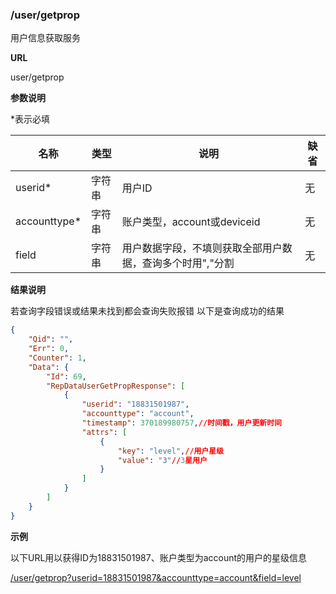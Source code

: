 ### /user/getprop
用户信息获取服务

**URL**

user/getprop

**参数说明**

\*表示必填

|名称|类型|说明|缺省|
| -------- | -------- | -------- | -------- |
|userid\*|字符串|用户ID|无|
|accounttype\*|字符串|账户类型，account或deviceid|无|
|field|字符串|用户数据字段，不填则获取全部用户数据，查询多个时用","分割|无|

**结果说明**

若查询字段错误或结果未找到都会查询失败报错
以下是查询成功的结果

```json
{
    "Qid": "",
    "Err": 0,
    "Counter": 1,
    "Data": {
        "Id": 69,
        "RepDataUserGetPropResponse": [
            {
                "userid": "18831501987",
                "accounttype": "account",
                "timestamp": 370189980757,//时间戳，用户更新时间
                "attrs": [
                    {
                        "key": "level",//用户星级
                        "value": "3"//3星用户
                    }
                ]
            }
        ]
    }
}
```

**示例**

以下URL用以获得ID为18831501987、账户类型为account的用户的星级信息

[/user/getprop?userid=18831501987&accounttype=account&field=level]($APIHOST$/user/getprop?userid=18831501987&accounttype=account&field=level)